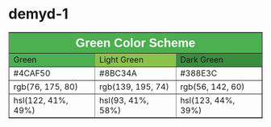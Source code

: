 # demyd-1
<!DOCTYPE html>
<html>
<head>
<style>
  th {
    font-family: Arial, sans-serif;
    font-size: 24px;
    text-align: center;
    background-color: #4CAF50;
    color: white;
  }

  td {
    font-family: Arial, sans-serif;
    font-size: 18px;
    text-align: center;
  }

  .color-cell {
    width: 100px;
    height: 100px;
    text-align: center;
  }
</style>
</head>
<body>

<table border="1" cellspacing="0" cellpadding="10">
  <tr>
    <th colspan="3">Green Color Scheme</th>
  </tr>
  <tr>
    <td class="color-cell" style="background-color: #4CAF50;">Green</td>
    <td class="color-cell" style="background-color: #8BC34A;">Light Green</td>
    <td class="color-cell" style="background-color: #388E3C;">Dark Green</td>
  </tr>
  <tr>
    <td>#4CAF50</td>
    <td>#8BC34A</td>
    <td>#388E3C</td>
  </tr>
  <tr>
    <td>rgb(76, 175, 80)</td>
    <td>rgb(139, 195, 74)</td>
    <td>rgb(56, 142, 60)</td>
  </tr>
  <tr>
    <td>hsl(122, 41%, 49%)</td>
    <td>hsl(93, 41%, 58%)</td>
    <td>hsl(123, 44%, 39%)</td>
  </tr>
</table>

</body>
</html>
